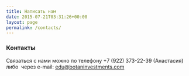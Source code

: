 ```yaml
---
title: Написать нам
date: 2015-07-21T03:31:26+00:00
layout: page
permalink: /contacts/
---
```


### Контакты

Связаться с нами можно по телефону +7 (922) 373-22-39 (Анастасия)
либо  через e-mail: edu@botaninvestments.com

<!---
<div class="container-full">
<iframe src="https://docs.google.com/forms/d/1am9q2PN-5ItPqRz9tCgkGeTsUcGQ_uNlgKXzgEBC5sM/viewform?embedded=true" width="100%" height="1200px" frameborder="0" marginheight="0" marginwidth="0">
  <div style="width: 100%; height: 100%; background-color: #e61717">&nbsp;</div>
</iframe>
</div>
--!>
